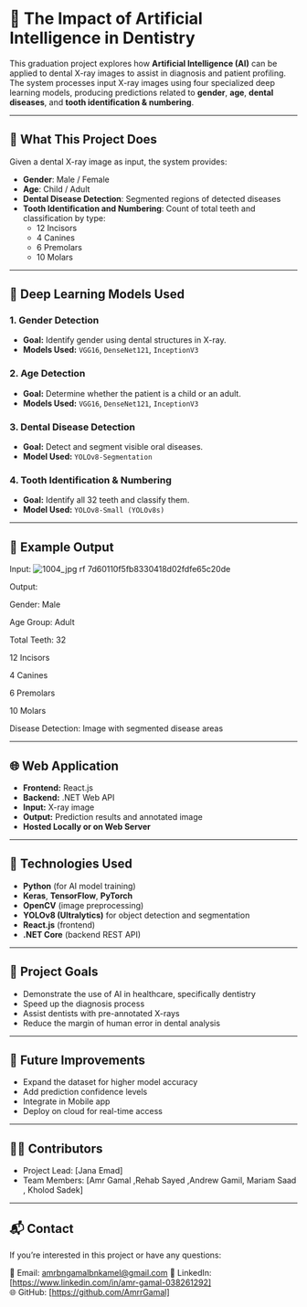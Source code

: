 # 🦷 The Impact of Artificial Intelligence in Dentistry

This graduation project explores how **Artificial Intelligence (AI)** can be applied to dental X-ray images to assist in diagnosis and patient profiling. The system processes input X-ray images using four specialized deep learning models, producing predictions related to **gender**, **age**, **dental diseases**, and **tooth identification & numbering**.

---

## 📸 What This Project Does

Given a dental X-ray image as input, the system provides:

- **Gender**: Male / Female
- **Age**: Child / Adult
- **Dental Disease Detection**: Segmented regions of detected diseases
- **Tooth Identification and Numbering**: Count of total teeth and classification by type:
  - 12 Incisors
  - 4 Canines
  - 6 Premolars
  - 10 Molars

---

## 🧠 Deep Learning Models Used

### 1. **Gender Detection**
- **Goal:** Identify gender using dental structures in X-ray.
- **Models Used:** `VGG16`, `DenseNet121`, `InceptionV3`

### 2. **Age Detection**
- **Goal:** Determine whether the patient is a child or an adult.
- **Models Used:** `VGG16`, `DenseNet121`, `InceptionV3`

### 3. **Dental Disease Detection**
- **Goal:** Detect and segment visible oral diseases.
- **Model Used:** `YOLOv8-Segmentation`

### 4. **Tooth Identification & Numbering**
- **Goal:** Identify all 32 teeth and classify them.
- **Model Used:** `YOLOv8-Small (YOLOv8s)`

---

## 🧪 Example Output

Input:
![1004_jpg rf 7d60110f5fb8330418d02fdfe65c20de](https://github.com/user-attachments/assets/0c2e7681-8e5c-42a6-b994-e7a926c558a2)



Output:

Gender: Male

Age Group: Adult

Total Teeth: 32

  12 Incisors
  
  4 Canines
  
  6 Premolars
  
  10 Molars

Disease Detection: Image with segmented disease areas 

---

## 🌐 Web Application

- **Frontend:** React.js  
- **Backend:** .NET Web API  
- **Input:** X-ray image  
- **Output:** Prediction results and annotated image  
- **Hosted Locally or on Web Server**

---

## 🔧 Technologies Used

- **Python** (for AI model training)
- **Keras**, **TensorFlow**, **PyTorch**
- **OpenCV** (image preprocessing)
- **YOLOv8 (Ultralytics)** for object detection and segmentation
- **React.js** (frontend)
- **.NET Core** (backend REST API)


---

## 🎯 Project Goals

- Demonstrate the use of AI in healthcare, specifically dentistry
- Speed up the diagnosis process
- Assist dentists with pre-annotated X-rays
- Reduce the margin of human error in dental analysis

---

## 📌 Future Improvements

- Expand the dataset for higher model accuracy
- Add prediction confidence levels
- Integrate in Mobile app
- Deploy on cloud for real-time access

---

## 🧑‍💻 Contributors

- Project Lead: [Jana Emad]  
- Team Members: [Amr Gamal ,Rehab Sayed ,Andrew Gamil, Mariam Saad , Kholod Sadek]

---

## 📬 Contact

If you’re interested in this project or have any questions:

📧 Email: amrbngamalbnkamel@gmail.com 
🔗 LinkedIn: [https://www.linkedin.com/in/amr-gamal-038261292]  
🌐 GitHub: [https://github.com/AmrrGamal]
